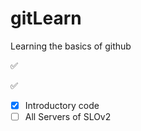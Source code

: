 # gitLearn
Learning the basics of github 


:white_check_mark:

✅

- [X] Introductory code 
- [ ] All Servers of SLOv2
